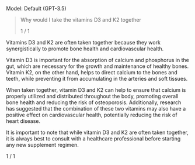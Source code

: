 Model: Default (GPT-3.5)

> Why would I take the vitamins D3 and K2 together
> 
> 1 / 1

Vitamins D3 and K2 are often taken together because they work synergistically to promote bone health and cardiovascular health.

Vitamin D3 is important for the absorption of calcium and phosphorus in the gut, which are necessary for the growth and maintenance of healthy bones. Vitamin K2, on the other hand, helps to direct calcium to the bones and teeth, while preventing it from accumulating in the arteries and soft tissues.

When taken together, vitamin D3 and K2 can help to ensure that calcium is properly utilized and distributed throughout the body, promoting overall bone health and reducing the risk of osteoporosis. Additionally, research has suggested that the combination of these two vitamins may also have a positive effect on cardiovascular health, potentially reducing the risk of heart disease.

It is important to note that while vitamin D3 and K2 are often taken together, it is always best to consult with a healthcare professional before starting any new supplement regimen.

1 / 1